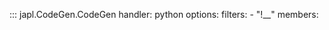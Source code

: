 ::: japl.CodeGen.CodeGen
    handler: python
    options:
        filters:
            - "!__"
        members:
